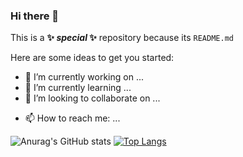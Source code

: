 ### Hi there 👋


This is a **✨ _special_ ✨** repository because its `README.md`

Here are some ideas to get you started:

- 🔭 I’m currently working on ...
- 🌱 I’m currently learning ...
- 👯 I’m looking to collaborate on ...
<!-- - 🤔 I’m looking for help with ... -->
<!--- - 💬 Ask me about ... -->
- 📫 How to reach me: ...
<!-- - 😄 Pronouns: ... -->
<!-- - ⚡ Fun fact: ... -->

<!-- [![Contact me on Codementor](https://www.codementor.io/m-badges/janobokuchava/im-a-cm-b.svg)](https://www.codementor.io/@janobokuchava?refer=badge) -->
![Anurag's GitHub stats](https://github-readme-stats.vercel.app/api?username=jboku8&hide=contribs,prs&show_icons=true&theme=nightowl)
[![Top Langs](https://github-readme-stats.vercel.app/api/top-langs/?username=jboku8&layout=compact)](https://github.com/anuraghazra/github-readme-stats)

